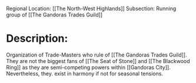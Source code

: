 Regional Location: [[The North-West Highlands]]
Subsection: Running group of [[The Gandoras Trades Guild]]
# Description:
Organization of Trade-Masters who rule of [[The Gandoras Trades Guild]]. They are not the biggest fans of [[The Seat of Stone]] and [[The Blackwood Ring]] as they are semi-competing powers within [[Gandoras City]]. Nevertheless, they. exist in harmony if not for seasonal tensions. 